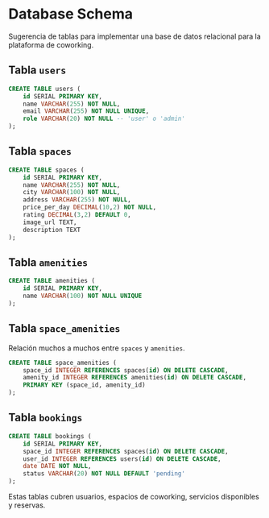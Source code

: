 # Database Schema

Sugerencia de tablas para implementar una base de datos relacional para la plataforma de coworking.

## Tabla `users`
```sql
CREATE TABLE users (
    id SERIAL PRIMARY KEY,
    name VARCHAR(255) NOT NULL,
    email VARCHAR(255) NOT NULL UNIQUE,
    role VARCHAR(20) NOT NULL -- 'user' o 'admin'
);
```

## Tabla `spaces`
```sql
CREATE TABLE spaces (
    id SERIAL PRIMARY KEY,
    name VARCHAR(255) NOT NULL,
    city VARCHAR(100) NOT NULL,
    address VARCHAR(255) NOT NULL,
    price_per_day DECIMAL(10,2) NOT NULL,
    rating DECIMAL(3,2) DEFAULT 0,
    image_url TEXT,
    description TEXT
);
```

## Tabla `amenities`
```sql
CREATE TABLE amenities (
    id SERIAL PRIMARY KEY,
    name VARCHAR(100) NOT NULL UNIQUE
);
```

## Tabla `space_amenities`
Relación muchos a muchos entre `spaces` y `amenities`.
```sql
CREATE TABLE space_amenities (
    space_id INTEGER REFERENCES spaces(id) ON DELETE CASCADE,
    amenity_id INTEGER REFERENCES amenities(id) ON DELETE CASCADE,
    PRIMARY KEY (space_id, amenity_id)
);
```

## Tabla `bookings`
```sql
CREATE TABLE bookings (
    id SERIAL PRIMARY KEY,
    space_id INTEGER REFERENCES spaces(id) ON DELETE CASCADE,
    user_id INTEGER REFERENCES users(id) ON DELETE CASCADE,
    date DATE NOT NULL,
    status VARCHAR(20) NOT NULL DEFAULT 'pending'
);
```

Estas tablas cubren usuarios, espacios de coworking, servicios disponibles y reservas.
